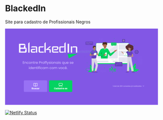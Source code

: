 # BlackedIn
Site para cadastro de Profissionais Negros

![Blackedin](https://github.com/eliezerqueiroz/BlackedIn/blob/master/src/assets/images/blackedon-home.PNG)

[![Netlify Status](https://api.netlify.com/api/v1/badges/daa504e9-52bf-402f-a37e-24af13f7e1c4/deploy-status)](https://app.netlify.com/sites/blackedin/deploys)

